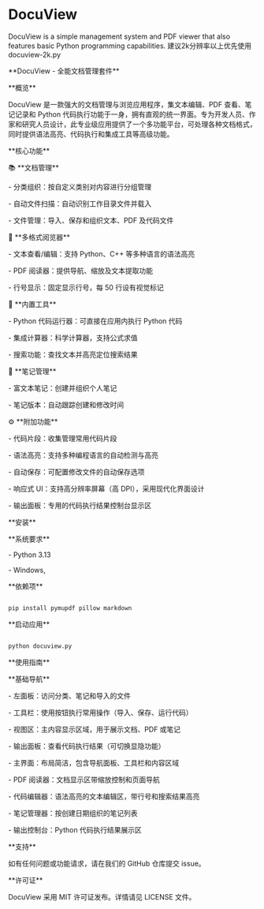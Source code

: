 # DocuView
DocuView is a simple management system and PDF viewer that also features basic Python programming capabilities.
建议2k分辨率以上优先使用docuview-2k.py

\*\*DocuView - 全能文档管理套件\*\*  

\*\*概览\*\*  

DocuView 是一款强大的文档管理与浏览应用程序，集文本编辑、PDF 查看、笔记记录和 Python 代码执行功能于一身，拥有直观的统一界面。专为开发人员、作家和研究人员设计，此专业级应用提供了一个多功能平台，可处理各种文档格式，同时提供语法高亮、代码执行和集成工具等高级功能。



\*\*核心功能\*\*  

📚 \*\*文档管理\*\*  

\- 分类组织：按自定义类别对内容进行分组管理  

\- 自动文件扫描：自动识别工作目录文件并载入  

\- 文件管理：导入、保存和组织文本、PDF 及代码文件  



📄 \*\*多格式阅览器\*\*  

\- 文本查看/编辑：支持 Python、C++ 等多种语言的语法高亮  

\- PDF 阅读器：提供导航、缩放及文本提取功能  

\- 行号显示：固定显示行号，每 50 行设有视觉标记  



🧰 \*\*内置工具\*\*  

\- Python 代码运行器：可直接在应用内执行 Python 代码  

\- 集成计算器：科学计算器，支持公式求值  

\- 搜索功能：查找文本并高亮定位搜索结果  



📝 \*\*笔记管理\*\*  

\- 富文本笔记：创建并组织个人笔记  

\- 笔记版本：自动跟踪创建和修改时间  



⚙️ \*\*附加功能\*\*  

\- 代码片段：收集管理常用代码片段  

\- 语法高亮：支持多种编程语言的自动检测与高亮  

\- 自动保存：可配置修改文件的自动保存选项  

\- 响应式 UI：支持高分辨率屏幕（高 DPI），采用现代化界面设计  

\- 输出面板：专用的代码执行结果控制台显示区  



\*\*安装\*\*  

\*\*系统要求\*\*  

\- Python 3.13

\- Windows,



\*\*依赖项\*\*  

```bash

pip install pymupdf pillow markdown

```

\*\*启动应用\*\*  

```bash

python docuview.py

```

\*\*使用指南\*\*  

\*\*基础导航\*\*  

\- 左面板：访问分类、笔记和导入的文件  

\- 工具栏：使用按钮执行常用操作（导入、保存、运行代码）  

\- 视图区：主内容显示区域，用于展示文档、PDF 或笔记  

\- 输出面板：查看代码执行结果（可切换显隐功能）  



\- 主界面：布局简洁，包含导航面板、工具栏和内容区域  

\- PDF 阅读器：文档显示区带缩放控制和页面导航  

\- 代码编辑器：语法高亮的文本编辑区，带行号和搜索结果高亮  

\- 笔记管理器：按创建日期组织的笔记列表  

\- 输出控制台：Python 代码执行结果展示区  



\*\*支持\*\*  

如有任何问题或功能请求，请在我们的 GitHub 仓库提交 issue。  



\*\*许可证\*\*  

DocuView 采用 MIT 许可证发布。详情请见 LICENSE 文件。  


